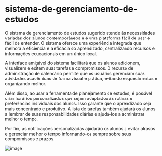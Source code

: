 # sistema-de-gerenciamento-de-estudos

O sistema de gerenciamento de estudos sugerido atende às necessidades variadas dos alunos contemporâneos e é uma plataforma fácil de usar e fácil de entender. O sistema oferece uma experiência integrada que melhora a eficiência e a eficácia do aprendizado, centralizando recursos e informações educacionais em um único local. 

A interface amigável do sistema facilitará que os alunos adicionem, visualizem e editem suas tarefas e compromissos. O recurso de administração de calendário permite que os usuários gerenciam suas atividades acadêmicas de forma visual e prática, evitando esquecimentos e organizando melhor. 

Além disso, ao usar a ferramenta de planejamento de estudos, é possível criar horários personalizados que sejam adaptados às rotinas e preferências individuais dos alunos. Isso garante que o aprendizado seja mais concentrado e produtivo. A lista de tarefas também ajudará os alunos a lembrar de suas responsabilidades diárias e ajudá-los a administrar melhor o tempo. 

Por fim, as notificações personalizadas ajudarão os alunos a evitar atrasos e gerenciar melhor o tempo informando-os sempre sobre seus compromissos e prazos.

![image](https://github.com/Shirookkj/sistema-de-gerenciamento-de-estudos/assets/106315431/b105826c-d0dd-4c36-92d3-6114ab3c7b72)
